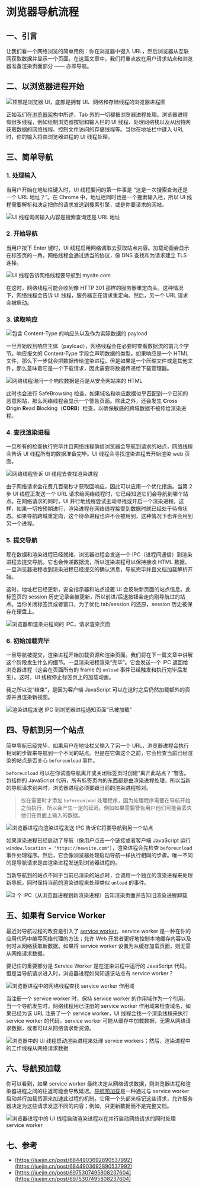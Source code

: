 # 浏览器导航流程

## 一、引言

让我们看一个网络浏览的简单用例：你在浏览器中键入 URL，然后浏览器从互联网获取数据并显示一个页面。在这篇文章中，我们将重点放在用户请求站点和浏览器准备渲染页面部分 —— 亦即导航。

## 二、以浏览器进程开始

![顶部是浏览器 UI，底部是拥有 UI、网络和存储线程的浏览器进程图](https://p1-jj.byteimg.com/tos-cn-i-t2oaga2asx/gold-user-assets/2018/10/14/1667011a0e11a08f\~tplv-t2oaga2asx-zoom-in-crop-mark:1304:0:0:0.awebp)

正如我们在[浏览器架构](liu-lan-qi-jia-gou.md)中所述，Tab 外的一切都被浏览器进程处理。浏览器进程有很多线程，例如绘制浏览器按钮和输入栏的 UI 线程、处理网络栈以及从因特网获取数据的网络线程、控制文件访问的存储线程等。当你在地址栏中键入 URL 时，你的输入将由浏览器进程的 UI 线程处理。

## 三、简单导航

### 1. 处理输入

当用户开始在地址栏键入时，UI 线程要问的第一件事是 “这是一次搜索查询还是一个 URL 地址？”。在 Chrome 中，地址栏同时也是一个搜索输入栏，所以 UI 线程需要解析和决定把你的请求发送到搜索引擎，或是你要请求的网站。

![UI 线程询问输入内容是搜索查询还是 URL 地址](https://p1-jj.byteimg.com/tos-cn-i-t2oaga2asx/gold-user-assets/2018/10/14/1667011a0a1450b2\~tplv-t2oaga2asx-zoom-in-crop-mark:1304:0:0:0.awebp)

### 2. 开始导航

当用户按下 Enter 键时，UI 线程启用网络调取去获取站点内容。加载动画会显示在标签页的一角，网络线程会通过适当的协议，像 DNS 查找和为请求建立 TLS 连接。

![UI 线程告诉网络线程要导航到 mysite.com](https://p1-jj.byteimg.com/tos-cn-i-t2oaga2asx/gold-user-assets/2018/10/14/1667011a0ba17a5e\~tplv-t2oaga2asx-zoom-in-crop-mark:1304:0:0:0.awebp)

在这时，网络线程可能会收到像 HTTP 301 那样的服务器重定向头。这种情况下，网络线程会告诉 UI 线程，服务器正在请求重定向。然后，另一个 URL 请求会被启动。

### 3. 读取响应

![包含 Content-Type 的响应头以及作为实际数据的 payload](https://p1-jj.byteimg.com/tos-cn-i-t2oaga2asx/gold-user-assets/2018/10/14/1667011a0dc32d6b\~tplv-t2oaga2asx-zoom-in-crop-mark:1304:0:0:0.awebp)

一旦开始收到响应主体（payload），网络线程会在必要时查看数据流的前几个字节。响应报文的 Content-Type 字段会声明数据的类型。如果响应是一个 HTML 文件，那么下一步就会把数据传给渲染进程，但是如果是一个压缩文件或是其他文件，那么意味着它是一个下载请求，因此需要将数据传递给下载管理器。

![网络线程询问一个响应数据是否是从安全网站来的 HTML](https://p1-jj.byteimg.com/tos-cn-i-t2oaga2asx/gold-user-assets/2018/10/14/1667011a0b03a687\~tplv-t2oaga2asx-zoom-in-crop-mark:1304:0:0:0.awebp)

此时也会进行 SafeBrowsing 检查。如果域名和响应数据似乎匹配到一个已知的恶意网站，那么网络线程会显示一个警告页面。除此之外，还会发生 **C**ross **O**rigin **R**ead **B**locking（**CORB**）检查，以确保敏感的跨域数据不被传给渲染进程。

### 4. 查找渲染进程

一旦所有的检查执行完毕并且网络线程确信浏览器会导航到请求的站点，网络线程会告诉 UI 线程所有的数据准备完毕。UI 线程会寻找渲染进程去开始渲染 web 页面。

![网络线程告诉 UI 线程去查找渲染进程](https://p1-jj.byteimg.com/tos-cn-i-t2oaga2asx/gold-user-assets/2018/10/14/1667011a0c78fdb2\~tplv-t2oaga2asx-zoom-in-crop-mark:1304:0:0:0.awebp)

由于网络请求会花费几百毫秒才获取回响应，因此可以应用一个优化措施。当第 2 步 UI 线程正发送一个 URL 请求给网络线程时，它已经知道它们会导航到哪个站点。在网络请求的同时，UI 并行地线程尝试主动寻找或开启一个渲染进程。这样，如果一切按预期进行，渲染进程在网络线程接受到数据时就已经处于待命状态。如果导航跨域重定向，这个待命进程也许不会被用到，这种情况下也许会用到另一个进程。

### 5. 提交导航

现在数据和渲染进程已经就绪，浏览器进程会发送一个 IPC（进程间通信）到渲染进程去提交导航。它也会传递数据流，所以渲染进程可以保持接收 HTML 数据。一旦浏览器进程收到渲染进程已经提交的确认消息，导航完毕并且文档加载解析开始。

这时，地址栏已经更新，安全指示器和站点设置 UI 会反映新页面的站点信息。此标签页的 session 历史记录会被更新，所以前进/后退按钮会走向刚导航过的站点。当你关闭标签页或者窗口，为了优化 tab/session 的还原，session 历史被保存在硬盘上。

![浏览器和渲染进程间的 IPC，请求渲染页面](https://p1-jj.byteimg.com/tos-cn-i-t2oaga2asx/gold-user-assets/2018/10/14/1667011ace58d6db\~tplv-t2oaga2asx-zoom-in-crop-mark:1304:0:0:0.awebp)

### 6. 初始加载完毕

一旦导航被提交，渲染进程开始加载资源和渲染页面。我们将在下一篇文章中讲解这个阶段发生什么的细节。一旦渲染进程渲染“完毕”。它会发送一个 IPC 返回给浏览器进程（这会在页面所有的 frame 的 `onload` 事件已经触发和执行完毕后发生）。这时，UI 线程停止标签页上的加载动画。

我之所以说“结束”，是因为客户端 JavaScript 可以在这时之后仍然加载额外的资源并且渲染新视图。

![渲染进程发送 IPC 到浏览器进程通知页面“已被加载”](https://p1-jj.byteimg.com/tos-cn-i-t2oaga2asx/gold-user-assets/2018/10/14/1667011ae1144849\~tplv-t2oaga2asx-zoom-in-crop-mark:1304:0:0:0.awebp)

## 四、导航到另一个站点

简单导航已经完毕，如果用户在地址栏又输入了另一个 URL，浏览器进程会执行相同的步骤来导航到一个不同的站点。但是在它做这个之前，它会检查当前已经渲染的站点是否关心 `beforeunload` 事件。

`beforeunload` 可以在你试图导航离开或关闭标签页时创建“离开此站点？”警告。包括你的 JavaScript 代码，所有标签页内的东西都是由渲染进程处理，所以当新的导航请求到来时，浏览器进程必须要跟当前的渲染进程核对。

> 仅在需要时才添加 `beforeunload` 处理程序，因为处理程序需要在导航开始之前执行，所以会产生一定的延迟。例如如果需要警告用户他们可能会丢失他们在页面上输入的数据。

![浏览器进程向渲染进程发送 IPC 告诉它将要导航到另一个站点](https://p1-jj.byteimg.com/tos-cn-i-t2oaga2asx/gold-user-assets/2018/10/14/1667011aec23364e\~tplv-t2oaga2asx-zoom-in-crop-mark:1304:0:0:0.awebp)

如果渲染进程已经启动了导航（像用户点击一个链接或者客户端 JavaScript 运行 `window.location = "https://newsite.com"`），渲染进程会先检查 `beforeunload` 事件处理程序。然后，它会像浏览器处理启动导航一样执行相同的步骤。唯一不同的是导航请求是由渲染进程发送到浏览器进程的。

当新导航到的站点不同于当前已渲染的站点时，会调用一个独立的渲染进程来处理新导航，同时保持当前的渲染进程来处理类似 `unload` 的事件。

![2 个 IPC（从浏览器进程到新渲染进程）告知渲染页面并告知旧渲染进程卸载](https://p1-jj.byteimg.com/tos-cn-i-t2oaga2asx/gold-user-assets/2018/10/14/1667011ae4ffe5d4\~tplv-t2oaga2asx-zoom-in-crop-mark:1304:0:0:0.awebp)

## 五、如果有 Service Worker

最近对导航过程的改变是引入了 [service worker](https://link.juejin.cn/?target=https%3A%2F%2Fdevelopers.google.com%2Fweb%2Ffundamentals%2Fprimers%2Fservice-workers%2F)。service worker 是一种在你的应用代码中编写网络代理的方法；允许 Web 开发者更好地控制本地缓存内容以及何时从网络获取新数据。如果将 service worker 设置为从缓存加载页面，则无需从网络请求数据。

要记住的重要部分是 Service Worker 是在渲染进程中运行的 JavaScript 代码。但是当导航请求进入时，浏览器进程如何知道该站点有 service worker？

![浏览器进程中的网络线程查找 service worker 作用域](https://p1-jj.byteimg.com/tos-cn-i-t2oaga2asx/gold-user-assets/2018/10/14/1667011b052bda0a\~tplv-t2oaga2asx-zoom-in-crop-mark:1304:0:0:0.awebp)

当注册一个 service worker 时，保持 service worker 的作用域作为一个引用。当一个导航发生时，网络线程用已注册的 service worker 作用域来检查域名，如果已经为该 URL 注册了一个 service worker，UI 线程会找一个渲染线程来执行 service worker 的代码。service worker 可能从缓存中加载数据，无需从网络请求数据，或者可以从网络请求新资源。

![浏览器中的 UI 线程启动渲染进程来处理 service workers；然后，渲染进程中的工作线程从网络请求数据](https://p1-jj.byteimg.com/tos-cn-i-t2oaga2asx/gold-user-assets/2018/10/14/1667011b9e4fad3b\~tplv-t2oaga2asx-zoom-in-crop-mark:1304:0:0:0.awebp)

## 六、导航预加载

你可以看到，如果 service worker 最终决定从网络请求数据，则浏览器进程和渲染器进程之间的往返可能会导致延迟。[导航预加载](https://link.juejin.cn/?target=https%3A%2F%2Fdevelopers.google.com%2Fweb%2Fupdates%2F2017%2F02%2Fnavigation-preload)是一种通过与 service worker 启动并行加载资源来加速此过程的机制。它用一个头部来标记这些请求，允许服务器决定为这些请求发送不同的内容；例如，只更新数据而不是完整文档。

![浏览器进程中的 UI 线程启动渲染进程以在并行启动网络请求的同时处理 service worker](https://p1-jj.byteimg.com/tos-cn-i-t2oaga2asx/gold-user-assets/2018/10/14/1667011baceb59b6\~tplv-t2oaga2asx-zoom-in-crop-mark:1304:0:0:0.awebp)

## 七、参考

* [https://juejin.cn/post/6844903692890537992](https://juejin.cn/post/6844903692890537992)
* [https://juejin.cn/post/6975307495808237604](https://juejin.cn/post/6975307495808237604)
